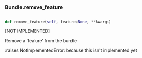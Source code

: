 ### Bundle.remove_feature

```py

def remove_feature(self, feature=None, **kwargs)

```



[NOT IMPLEMENTED]

Remove a 'feature' from the bundle

:raises NotImplementedError: because this isn't implemented yet

